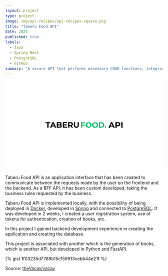 ```yaml
---
layout: project
type: project
image: img/api-recipes/api-recipes-square.png
title: "Taberu Food API"
date: 2024
published: true
labels:
  - Java
  - Spring Boot
  - PostgreSQL
  - GitHub
summary: "A secure API that performs necessary CRUD functions, integrated with the database"
---
```


<img class="img-fluid" src="../img/api-recipes/api-recipes-header.png">

Taberu Food API is an application interface that has been created to communicate between the requests made by the user on the frontend and the backend. As a BFF API, it has been custom developed, taking the business rules requested by the business.

Taberu Food API is implemented locally, with the possibility of being deployed in [Docker](https://www.docker.com/), developed in [Spring](https://spring.io/) and connected to [PostgreSQL](https://www.postgresql.org/). It was developed in 2 weeks, I created a user registration system, use of tokens for authentication, creation of books, etc.

In this project I gained backend development experience in creating the application and creating the database. 

This project is associated with another which is the generation of books, which is another API, but developed in Python and FastAPI.

{% gist 1f03235d7789b15c159913cebb44e21f %}
 
Source: <a href="https://github.com/theVacay/vacay">theVacay/vacay</a>
